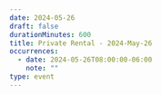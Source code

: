 ```yaml
---
date: 2024-05-26
draft: false
durationMinutes: 600
title: Private Rental - 2024-May-26
occurrences:
  - date: 2024-05-26T08:00:00-06:00
    note: ""
type: event
---
```

